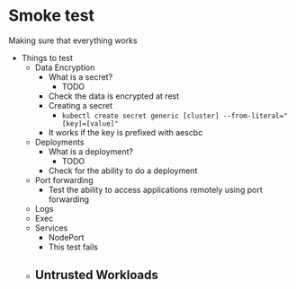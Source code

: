 # Smoke test

Making sure that everything works

- Things to test
    - Data Encryption
        - What is a secret?
            - TODO
        - Check the data is encrypted at rest
        - Creating a secret
            - `kubectl create secret generic [cluster] --from-literal="[key]=[value]"`
        - It works if the key is prefixed with aescbc
    - Deployments
        - What is a deployment?
            - TODO
        - Check for the ability to do a deployment
    - Port forwarding
        - Test the ability to access applications remotely using port forwarding
    - Logs
    - Exec
    - Services
        - NodePort
        - This test fails
    - Untrusted Workloads
        - 